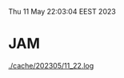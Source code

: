 Thu 11 May 22:03:04 EEST 2023
# JAM
<a href='./cache/202305/11_22.log'>./cache/202305/11_22.log</a>
